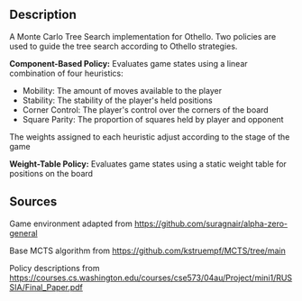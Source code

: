 ## Description
A Monte Carlo Tree Search implementation for Othello. Two policies are used to guide the tree search according to Othello strategies.

**Component-Based Policy:** Evaluates game states using a linear combination of four heuristics:
  - Mobility: The amount of moves available to the player
  - Stability: The stability of the player's held positions
  - Corner Control: The player's control over the corners of the board
  - Square Parity: The proportion of squares held by player and opponent

The weights assigned to each heuristic adjust according to the stage of the game

**Weight-Table Policy:** Evaluates game states using a static weight table for positions on the board

## Sources
Game environment adapted from https://github.com/suragnair/alpha-zero-general

Base MCTS algorithm from https://github.com/kstruempf/MCTS/tree/main

Policy descriptions from https://courses.cs.washington.edu/courses/cse573/04au/Project/mini1/RUSSIA/Final_Paper.pdf
